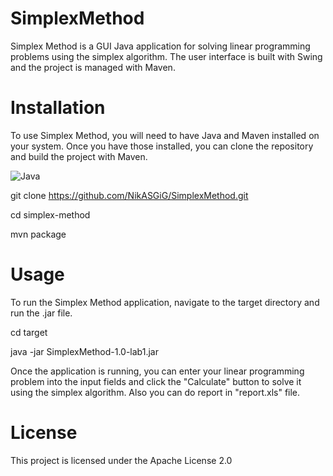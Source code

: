# SimplexMethod
Simplex Method is a GUI Java application for solving linear programming problems using the simplex algorithm. The user interface is built with Swing and the project is managed with Maven.

# Installation
To use Simplex Method, you will need to have Java and Maven installed on your system. Once you have those installed, you can clone the repository and build the project with Maven.

![Java](https://img.shields.io/badge/java-%23ED8B00.svg?style=for-the-badge&logo=openjdk&logoColor=white)

git clone https://github.com/NikASGiG/SimplexMethod.git

cd simplex-method

mvn package

# Usage
To run the Simplex Method application, navigate to the target directory and run the .jar file.

cd target

java -jar SimplexMethod-1.0-lab1.jar

Once the application is running, you can enter your linear programming problem into the input fields and click the "Calculate" button to solve it using the simplex algorithm. Also you can do report in "report.xls" file.

# License
This project is licensed under the Apache License 2.0
